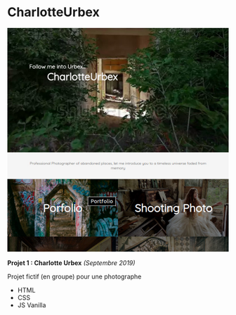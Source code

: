 # CharlotteUrbex

![charlotte](charlotte-urbex.jpg) 

**Projet 1 : Charlotte Urbex**
*(Septembre  2019)*

Projet fictif (en groupe) pour une photographe
+ HTML
+ CSS
+ JS Vanilla

